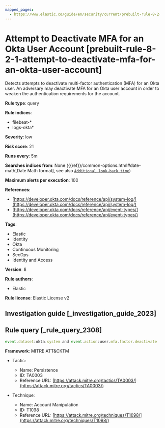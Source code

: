 ```yaml
---
mapped_pages:
  - https://www.elastic.co/guide/en/security/current/prebuilt-rule-8-2-1-attempt-to-deactivate-mfa-for-an-okta-user-account.html
---
```


# Attempt to Deactivate MFA for an Okta User Account [prebuilt-rule-8-2-1-attempt-to-deactivate-mfa-for-an-okta-user-account]

Detects attempts to deactivate multi-factor authentication (MFA) for an Okta user. An adversary may deactivate MFA for an Okta user account in order to weaken the authentication requirements for the account.

**Rule type**: query

**Rule indices**:

* filebeat-*
* logs-okta*

**Severity**: low

**Risk score**: 21

**Runs every**: 5m

**Searches indices from**: None ({{ref}}/common-options.html#date-math[Date Math format], see also [`Additional look-back time`](docs-content://solutions/security/detect-and-alert/create-detection-rule.md#rule-schedule))

**Maximum alerts per execution**: 100

**References**:

* [https://developer.okta.com/docs/reference/api/system-log/](https://developer.okta.com/docs/reference/api/system-log/)
* [https://developer.okta.com/docs/reference/api/event-types/](https://developer.okta.com/docs/reference/api/event-types/)

**Tags**:

* Elastic
* Identity
* Okta
* Continuous Monitoring
* SecOps
* Identity and Access

**Version**: 8

**Rule authors**:

* Elastic

**Rule license**: Elastic License v2

## Investigation guide [_investigation_guide_2023]



## Rule query [_rule_query_2308]

```js
event.dataset:okta.system and event.action:user.mfa.factor.deactivate
```

**Framework**: MITRE ATT&CKTM

* Tactic:

    * Name: Persistence
    * ID: TA0003
    * Reference URL: [https://attack.mitre.org/tactics/TA0003/](https://attack.mitre.org/tactics/TA0003/)

* Technique:

    * Name: Account Manipulation
    * ID: T1098
    * Reference URL: [https://attack.mitre.org/techniques/T1098/](https://attack.mitre.org/techniques/T1098/)




